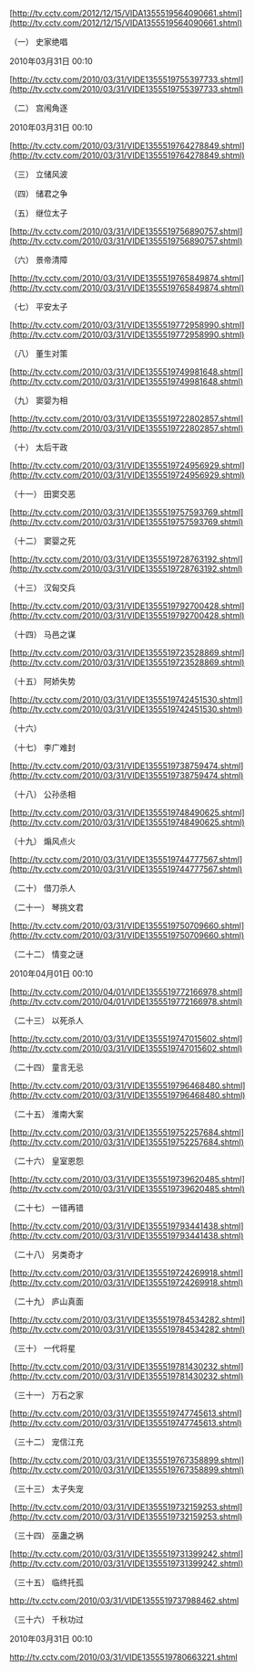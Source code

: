 [http://tv.cctv.com/2012/12/15/VIDA1355519564090661.shtml](http://tv.cctv.com/2012/12/15/VIDA1355519564090661.shtml)

（一） 史家绝唱

2010年03月31日 00:10

[http://tv.cctv.com/2010/03/31/VIDE1355519755397733.shtml](http://tv.cctv.com/2010/03/31/VIDE1355519755397733.shtml)

（二） 宫闱角逐

2010年03月31日 00:10

[http://tv.cctv.com/2010/03/31/VIDE1355519764278849.shtml](http://tv.cctv.com/2010/03/31/VIDE1355519764278849.shtml)

（三） 立储风波



（四） 储君之争



（五） 继位太子

[http://tv.cctv.com/2010/03/31/VIDE1355519756890757.shtml](http://tv.cctv.com/2010/03/31/VIDE1355519756890757.shtml)

（六） 景帝清障

[http://tv.cctv.com/2010/03/31/VIDE1355519765849874.shtml](http://tv.cctv.com/2010/03/31/VIDE1355519765849874.shtml)

（七） 平安太子

[http://tv.cctv.com/2010/03/31/VIDE1355519772958990.shtml](http://tv.cctv.com/2010/03/31/VIDE1355519772958990.shtml)

（八） 董生对策

[http://tv.cctv.com/2010/03/31/VIDE1355519749981648.shtml](http://tv.cctv.com/2010/03/31/VIDE1355519749981648.shtml)

（九） 窦婴为相

[http://tv.cctv.com/2010/03/31/VIDE1355519722802857.shtml](http://tv.cctv.com/2010/03/31/VIDE1355519722802857.shtml)

（十） 太后干政

[http://tv.cctv.com/2010/03/31/VIDE1355519724956929.shtml](http://tv.cctv.com/2010/03/31/VIDE1355519724956929.shtml)

（十一） 田窦交恶

[http://tv.cctv.com/2010/03/31/VIDE1355519757593769.shtml](http://tv.cctv.com/2010/03/31/VIDE1355519757593769.shtml)

（十二） 窦婴之死

[http://tv.cctv.com/2010/03/31/VIDE1355519728763192.shtml](http://tv.cctv.com/2010/03/31/VIDE1355519728763192.shtml)

（十三） 汉匈交兵

[http://tv.cctv.com/2010/03/31/VIDE1355519792700428.shtml](http://tv.cctv.com/2010/03/31/VIDE1355519792700428.shtml)

（十四） 马邑之谋

[http://tv.cctv.com/2010/03/31/VIDE1355519723528869.shtml](http://tv.cctv.com/2010/03/31/VIDE1355519723528869.shtml)

（十五） 阿娇失势

[http://tv.cctv.com/2010/03/31/VIDE1355519742451530.shtml](http://tv.cctv.com/2010/03/31/VIDE1355519742451530.shtml)

（十六） 



（十七） 李广难封

[http://tv.cctv.com/2010/03/31/VIDE1355519738759474.shtml](http://tv.cctv.com/2010/03/31/VIDE1355519738759474.shtml)

（十八） 公孙丞相

[http://tv.cctv.com/2010/03/31/VIDE1355519748490625.shtml](http://tv.cctv.com/2010/03/31/VIDE1355519748490625.shtml)

（十九） 煽风点火

[http://tv.cctv.com/2010/03/31/VIDE1355519744777567.shtml](http://tv.cctv.com/2010/03/31/VIDE1355519744777567.shtml)

（二十） 借刀杀人



（二十一） 琴挑文君

[http://tv.cctv.com/2010/03/31/VIDE1355519750709660.shtml](http://tv.cctv.com/2010/03/31/VIDE1355519750709660.shtml)

（二十二） 情变之谜

2010年04月01日 00:10

[http://tv.cctv.com/2010/04/01/VIDE1355519772166978.shtml](http://tv.cctv.com/2010/04/01/VIDE1355519772166978.shtml)

（二十三） 以死杀人

[http://tv.cctv.com/2010/03/31/VIDE1355519747015602.shtml](http://tv.cctv.com/2010/03/31/VIDE1355519747015602.shtml)

（二十四） 童言无忌

[http://tv.cctv.com/2010/03/31/VIDE1355519796468480.shtml](http://tv.cctv.com/2010/03/31/VIDE1355519796468480.shtml)

（二十五） 淮南大案

[http://tv.cctv.com/2010/03/31/VIDE1355519752257684.shtml](http://tv.cctv.com/2010/03/31/VIDE1355519752257684.shtml)

（二十六） 皇室恩怨

[http://tv.cctv.com/2010/03/31/VIDE1355519739620485.shtml](http://tv.cctv.com/2010/03/31/VIDE1355519739620485.shtml)

（二十七） 一错再错

[http://tv.cctv.com/2010/03/31/VIDE1355519793441438.shtml](http://tv.cctv.com/2010/03/31/VIDE1355519793441438.shtml)

（二十八） 另类奇才

[http://tv.cctv.com/2010/03/31/VIDE1355519724269918.shtml](http://tv.cctv.com/2010/03/31/VIDE1355519724269918.shtml)

（二十九） 庐山真面

[http://tv.cctv.com/2010/03/31/VIDE1355519784534282.shtml](http://tv.cctv.com/2010/03/31/VIDE1355519784534282.shtml)

（三十） 一代将星

[http://tv.cctv.com/2010/03/31/VIDE1355519781430232.shtml](http://tv.cctv.com/2010/03/31/VIDE1355519781430232.shtml)

（三十一） 万石之家

[http://tv.cctv.com/2010/03/31/VIDE1355519747745613.shtml](http://tv.cctv.com/2010/03/31/VIDE1355519747745613.shtml)

（三十二） 宠信江充

[http://tv.cctv.com/2010/03/31/VIDE1355519767358899.shtml](http://tv.cctv.com/2010/03/31/VIDE1355519767358899.shtml)

（三十三） 太子失宠

[http://tv.cctv.com/2010/03/31/VIDE1355519732159253.shtml](http://tv.cctv.com/2010/03/31/VIDE1355519732159253.shtml)

（三十四） 巫蛊之祸

[http://tv.cctv.com/2010/03/31/VIDE1355519731399242.shtml](http://tv.cctv.com/2010/03/31/VIDE1355519731399242.shtml)

（三十五） 临终托孤

http://tv.cctv.com/2010/03/31/VIDE1355519737988462.shtml

（三十六） 千秋功过

2010年03月31日 00:10

http://tv.cctv.com/2010/03/31/VIDE1355519780663221.shtml

